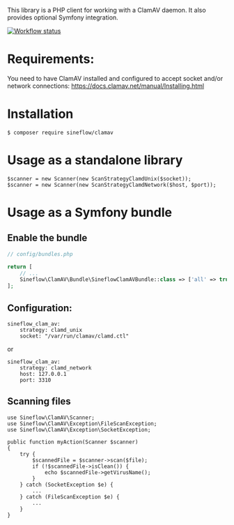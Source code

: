 This library is a PHP client for working with a ClamAV daemon. It also provides optional Symfony integration.

[![Workflow status](https://github.com/sineflow/clamav/actions/workflows/code_style_and_tests.yml/badge.svg)](https://github.com/sineflow/clamav/actions/workflows/code_style_and_tests.yml)

# Requirements:

You need to have ClamAV installed and configured to accept socket and/or network connections: https://docs.clamav.net/manual/Installing.html

# Installation
```
$ composer require sineflow/clamav
```

# Usage as a standalone library
```
$scanner = new Scanner(new ScanStrategyClamdUnix($socket));
$scanner = new Scanner(new ScanStrategyClamdNetwork($host, $port));
```

# Usage as a Symfony bundle
## Enable the bundle
```php
// config/bundles.php

return [
    // ...
    Sineflow\ClamAV\Bundle\SineflowClamAVBundle::class => ['all' => true],
];
```

## Configuration:
```
sineflow_clam_av:
    strategy: clamd_unix
    socket: "/var/run/clamav/clamd.ctl"
```
or
```
sineflow_clam_av:
    strategy: clamd_network
    host: 127.0.0.1
    port: 3310
```

## Scanning files
```
use Sineflow\ClamAV\Scanner;
use Sineflow\ClamAV\Exception\FileScanException;
use Sineflow\ClamAV\Exception\SocketException;

public function myAction(Scanner $scanner)
{
    try {
        $scannedFile = $scanner->scan($file);
        if (!$scannedFile->isClean()) {
            echo $scannedFile->getVirusName();
        }
    } catch (SocketException $e) {
        ...
    } catch (FileScanException $e) {
        ...
    }
}
```
